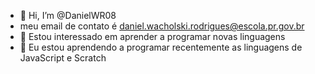 - 👋 Hi, I’m @DanielWR08
- meu email de contato é daniel.wacholski.rodrigues@escola.pr.gov.br
- 👀 Estou interessado em aprender a programar novas linguagens
- 🌱 Eu estou aprendendo a programar recentemente as linguagens de JavaScript e Scratch
